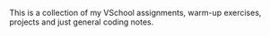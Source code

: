 This is a collection of my VSchool assignments, warm-up exercises, projects and just general coding notes.
